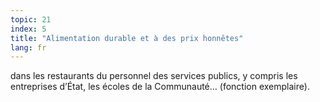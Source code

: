 ```yaml
---
topic: 21
index: 5
title: "Alimentation durable et à des prix honnêtes"
lang: fr
---
```

dans les restaurants du personnel des services publics, y compris les
entreprises d’État, les écoles de la Communauté… (fonction exemplaire).
